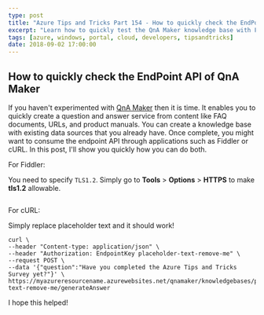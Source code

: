 ```yaml
---
type: post
title: "Azure Tips and Tricks Part 154 - How to quickly check the EndPoint API of QnA Maker"
excerpt: "Learn how to quickly test the QnA Maker knowledge base with Fiddler"
tags: [azure, windows, portal, cloud, developers, tipsandtricks]
date: 2018-09-02 17:00:00
---
```


## How to quickly check the EndPoint API of QnA Maker

If you haven't experimented with [QnA Maker](https://qnamaker.ai/) then it is time. It enables you to quickly create a question and answer service from content like FAQ documents, URLs, and product manuals. You can create a knowledge base with existing data sources that you already have. Once complete, you might want to consume the endpoint API through applications such as Fiddler or cURL. In this post, I'll show you quickly how you can do both. 

For Fiddler:

You need to specify `TLS1.2`. Simply go to **Tools** > **Options** > **HTTPS** to make **tls1.2** allowable.

<img :src="$withBase('/files/fiddlerazure1.png')">

For cURL:

Simply replace placeholder text and it should work!

```text
curl \
--header "Content-type: application/json" \
--header "Authorization: EndpointKey placeholder-text-remove-me" \
--request POST \
--data '{"question":"Have you completed the Azure Tips and Tricks Survey yet?"}' \
https://myazureresourcename.azurewebsites.net/qnamaker/knowledgebases/placeholder-text-remove-me/generateAnswer
```

I hope this helped!

